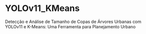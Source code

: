 # YOLOv11_KMeans
Detecção e Análise de Tamanho de Copas de Árvores Urbanas com YOLOv11 e K-Means: Uma Ferramenta para Planejamento Urbano
